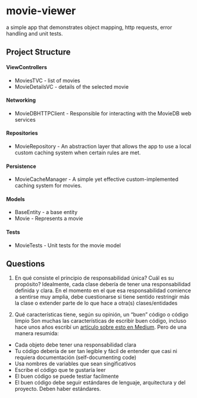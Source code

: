 # movie-viewer
a simple app that demonstrates object mapping, http requests, error handling and unit tests.

## Project Structure
#### ViewControllers
- MoviesTVC - list of movies
- MovieDetailsVC - details of the selected movie

#### Networking
- MovieDBHTTPClient - Responsible for interacting with the MovieDB web services

#### Repositories
- MovieRepository - An abstraction layer that allows the app to use a local custom caching system when certain rules are met.

#### Persistence
- MovieCacheManager - A simple yet effective custom-implemented caching system for movies.

#### Models
- BaseEntity - a base entity
- Movie - Represents a movie

#### Tests
- MovieTests - Unit tests for the movie model

## Questions
1. En qué consiste el principio de responsabilidad única? Cuál es su propósito?
Idealmente, cada clase debería de tener una responsabilidad definida y clara. En el momento en el que esa responsabilidad comience a sentirse muy amplia, debe cuestionarse si tiene sentido restringir más la clase o extender parte de lo que hace a otra(s) clases/entidades

2. Qué características tiene, según su opinión, un “buen” código o código limpio
Son muchas las características de escribir buen código, incluso hace unos años escribí un [artículo sobre esto en Medium](https://medium.com/developers-writing/writing-code-poetry-readability-1f272452519). Pero de una manera resumida:
- Cada objeto debe tener una responsabilidad clara
- Tu código debería de ser tan legible y fácil de entender que casi ni requiera documentación (self-documenting code)
- Usa nombres de variables que sean singificativos
- Escribe el código que te gustaría leer
- El buen código se puede testiar facilmente
- El buen código debe seguir estándares de lenguaje, arquitectura y del proyecto. Deben haber estándares.
